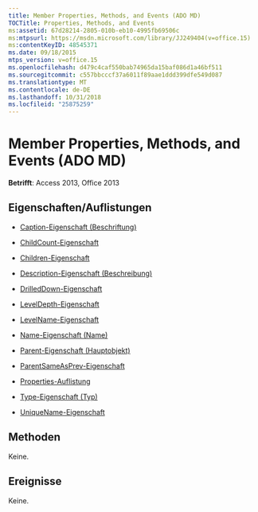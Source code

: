 ```yaml
---
title: Member Properties, Methods, and Events (ADO MD)
TOCTitle: Properties, Methods, and Events
ms:assetid: 67d28214-2805-010b-eb10-4995fb69506c
ms:mtpsurl: https://msdn.microsoft.com/library/JJ249404(v=office.15)
ms:contentKeyID: 48545371
ms.date: 09/18/2015
mtps_version: v=office.15
ms.openlocfilehash: d479c4caf550bab74965da15baf086d1a46bf511
ms.sourcegitcommit: c557bbcccf37a6011f89aae1ddd399dfe549d087
ms.translationtype: MT
ms.contentlocale: de-DE
ms.lasthandoff: 10/31/2018
ms.locfileid: "25875259"
---
```

# <a name="member-properties-methods-and-events-ado-md"></a>Member Properties, Methods, and Events (ADO MD)


**Betrifft**: Access 2013, Office 2013

## <a name="propertiescollections"></a>Eigenschaften/Auflistungen

- [Caption-Eigenschaft (Beschriftung)](caption-property-ado-md.md)

- [ChildCount-Eigenschaft](childcount-property-ado-md.md)

- [Children-Eigenschaft](children-property-ado-md.md)

- [Description-Eigenschaft (Beschreibung)](description-property-ado-md.md)

- [DrilledDown-Eigenschaft ](drilleddown-property-ado-md.md)

- [LevelDepth-Eigenschaft](leveldepth-property-ado-md.md)

- [LevelName-Eigenschaft](levelname-property-ado-md.md)

- [Name-Eigenschaft (Name)](name-property-ado-md.md)

- [Parent-Eigenschaft (Hauptobjekt)](parent-property-ado-md.md)

- [ParentSameAsPrev-Eigenschaft](parentsameasprev-property-ado-md.md)

- [Properties-Auflistung](properties-collection-ado.md)

- [Type-Eigenschaft (Typ)](type-property-ado-md.md)

- [UniqueName-Eigenschaft ](uniquename-property-ado-md.md)

## <a name="methods"></a>Methoden

Keine.

## <a name="events"></a>Ereignisse

Keine.

